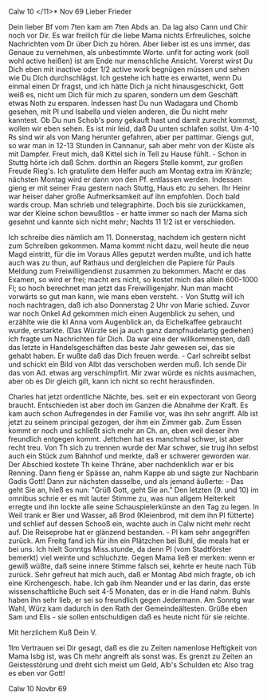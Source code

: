  Calw 10 </11>* Nov 69
Lieber Frieder

Dein lieber Bf vom 7ten kam am 7ten Abds an. Da lag also Cann und Chir noch vor Dir. Es war freilich für die liebe Mama nichts Erfreuliches, solche Nachrichten vom Dr über Dich zu hören. Aber lieber ist es uns immer, das Genaue zu vernehmen, als unbestimmte Worte. unfit for acting work (soll wohl active heißen) ist am Ende nur menschliche Ansicht. Vorerst wirst Du Dich eben mit inactive oder 1/2 active work begnügen müssen und sehen wie Du Dich durchschlägst. Ich gestehe ich hatte es erwartet, wenn Du einmal einen Dr fragst, und ich hätte Dich ja nicht hinausgeschickt, Gott weiß es, nicht um Dich für mich zu sparen, sondern um dem Geschäft etwas Noth zu ersparen. Indessen hast Du nun Wadagara und Chomb gesehen, mit Pl und Isabella und vielen anderen, die Du nicht mehr kanntest. Ob Du nun Schob's pony gekauft hast und damit zurecht kommst, wollen wir eben sehen. Es ist mir leid, daß Du unten schlafen sollst. Um 4-10 Rs sind wir als von Mang herunter gefahren, aber per pattimar. Giengs gut, so war man in 12-13 Stunden in Cannanur, sah aber mehr von der Küste als mit Dampfer. Freut mich, daß Kittel sich in Tell zu Hause fühlt. - Schon in Stuttg hörte ich daß Schm. dorthin an Riegers Stelle kommt, zur großen Freude Rieg's. Ich gratulirte dem Helfer auch am Montag extra im Kränzle; nächsten Montag wird er dann von den Pf. entlassen werden. Indessen gieng er mit seiner Frau gestern nach Stuttg, Haus etc zu sehen. Ihr Heinr war heiser daher große Aufmerksamkeit auf ihn empfohlen. Doch bald wards croup. Man schrieb und telegraphirte. Doch bis sie zurückkamen, war der Kleine schon bewußtlos - er hatte immer so nach der Mama sich gesehnt und kannte sich nicht mehr; Nachts 11 1/2 ist er verschieden.

Ich schreibe dies nämlich am 11. Donnerstag, nachdem ich gestern nicht zum Schreiben gekommen. Mama kommt nicht dazu, weil heute die neue Magd eintritt, für die im Voraus Alles geputzt werden mußte, und ich hatte auch was zu thun, auf Rathaus und dergleichen die Papiere für Pauls Meldung zum Freiwilligendienst zusammen zu bekommen. Macht er das Examen, so wird er frei; macht ers nicht, so kostet mich das allein 600-1000 Fl; so hoch berechnet man jetzt das Freiwilligenjahr. Nun man macht vorwärts so gut man kann, wie mans eben versteht. - Von Stuttg will ich noch nachtragen, daß ich also Donnerstag 2 Uhr von Marie schied. Zuvor war noch Onkel Ad gekommen mich einen Augenblick zu sehen, und erzählte wie die kl Anna vom Augenblick an, da Eichelkaffee gebraucht wurde, erstarkte. (Das Würzle sei ja auch ganz dampfnudelartig gediehen) Ich fragte um Nachrichten für Dich. Da war eine der willkommensten, daß das letzte in Handelsgeschäften das beste Jahr gewesen sei, das sie gehabt haben. Er wußte daß das Dich freuen werde. - Carl schreibt selbst und schickt ein Bild von Albt das verschoben werden muß. Ich sende Dir das von Ad. etwas arg verschimpfirt. Mir zwar würde es nichts ausmachen, aber ob es Dir gleich gilt, kann ich nicht so recht herausfinden.

Charles hat jetzt ordentliche Nächte, bes. seit er ein expectorant von Georg braucht. Entschieden ist aber doch im Ganzen die Abnahme der Kraft. Es kam auch schon Aufregendes in der Familie vor, was ihn sehr angriff. Alb ist jetzt zu seinem principal gezogen, der ihm ein Zimmer gab. Zum Essen kommt er noch und schließt sich mehr an Ch. an, eben weil dieser ihm freundlich entgegen kommt. Jettchen hat es manchmal schwer, ist aber recht treu. Von Th sich zu trennen wurde der Mar schwer, sie trug ihn selbst auch ein Stück zum Bahnhof und merkte, daß er schwerer geworden war. Der Abschied kostete Th keine Thräne, aber nachdenklich war er bis Renning. Dann fieng er Spässe an, nahm Kappe ab und sagte zur Nachbarin Gadis Gott! Dann zur nächsten dasselbe, und als jemand äußerte: - Das geht Sie an, hieß es nun: "Grüß Gott, geht Sie an." Den letzten (9. und 10) im omnibus schrie er es mit lauter Stimme zu, was nun allgem Heiterkeit erregte und ihn lockte alle seine Schauspielerkünste an den Tag zu legen. In Weil trank er Bier und Wasser, aß Brod (Kleienbrod, mit dem ihn Pl fütterte) und schlief auf dessen Schooß ein, wachte auch in Calw nicht mehr recht auf. Die Reiseprobe hat er glänzend bestanden. - Pl kam sehr angegriffen zurück. Am Freitg fand ich für ihn ein Plätzchen bei Buhl, die meals hat er bei uns. Ich hielt Sonntgs Miss.stunde, da denn Pl (vom Stadtförster bemerkt) viel weinte und schluchzte. Gegen Mama ließ er merken: wenn er gewiß wüßte, daß seine innere Stimme falsch sei, kehrte er heute nach Tüb zurück. Sehr gefreut hat mich auch, daß er Montag Abd mich fragte, ob ich eine Kirchengesch. habe. Ich gab ihm Neander und er las darin, das erste wissenschaftliche Buch seit 4-5 Monaten, das er in die Hand nahm. Buhls haben ihn sehr lieb, er sei so freundlich gegen Jedermann. Am Sonntg war Wahl, Würz kam dadurch in den Rath der Gemeindeältesten. Grüße eben Sam und Elis - sie sollen entschuldigen daß es heute nicht für sie reichte.

 Mit herzlichem Kuß
 Dein V.


1Im Vertrauen sei Dir gesagt, daß es die zu Zeiten namenlose Heftigkeit von Mama Isbg ist, was Ch mehr angreift als sonst was. Es grenzt zu Zeiten an Geistesstörung und dreht sich meist um Geld, Alb's Schulden etc Also trag es eben vor Gott!

Calw 10 Novbr 69
